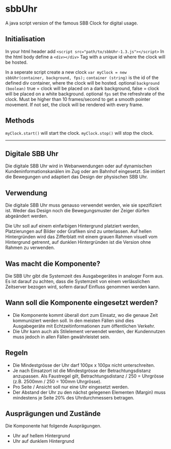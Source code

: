 # sbbUhr
A java script version of the famous SBB Clock for digital usage. 
## Initialisation
In your html header add `<script src="path/to/sbbUhr-1.3.js"></script>`
In the html body define a `<div></div>` Tag with a unique id where the clock will be hosted. 

In a seperate script create a new clock `var myClock = new sbbUhr(container, background, fps);`
`container (string)` is the id of the defined div container, where the clock will be hosted. 
optional `background (boolean)` true = clock will be placed on a dark background, false = clock will be placed on a white background. 
optional `fps` set the refreshrate of the clock. Must be higher than 10 frames/second to get a smooth pointer movement. If not set, the clock will be rendered with every frame.

## Methods
`myClock.start()` will start the clock. 
`myClock.stop()` will stop the clock. 

---

## Digitale SBB Uhr
Die digitale SBB Uhr wird in Webanwendungen oder auf dynamischen Kundeninformationskanälen im Zug oder am Bahnhof eingesetzt. Sie imitiert die Bewegungen und adaptiert das Design der physischen SBB Uhr. 

## Verwendung
Die digitale SBB Uhr muss genauso verwendet werden, wie sie spezifiziert ist. Weder das Design noch die Bewegungsmuster der Zeiger dürfen abgeändert werden. 

Die Uhr soll auf einem einfarbigen Hintergrund platziert werden, Platzierungen auf Bilder oder Grafiken sind zu unterlassen. Auf hellen Hintergründen wird das Zifferblatt mit einem grauen Rahmen visuell vom Hintergrund getrennt, auf dunklen Hintergründen ist die Version ohne Rahmen zu verwenden. 

## Was macht die Komponente?
Die SBB Uhr gibt die Systemzeit des Ausgabegerätes in analoger Form aus. Es ist darauf zu achten, dass die Systemzeit von einem verlässlichen Zeitserver bezogen wird, sofern darauf Einfluss genommen werden kann. 

## Wann soll die Komponente eingesetzt werden?
- Die Komponente kommt überall dort zum Einsatz, wo die genaue Zeit kommuniziert werden soll. In den meisten Fällen sind dies Ausgabegeräte mit Echtzeitinformationen zum öffentlichen Verkehr. 
- Die Uhr kann auch als Stilelement verwendet werden, der Kundennutzen muss jedoch in allen Fällen gewährleistet sein. 

## Regeln
- Die Mindestgrösse der Uhr darf 100px x 100px nicht unterschreiten. 
- Je nach Einsatzort ist die Mindestgrösse der Betrachtungsdistanz anzupassen. Als Faustregel gilt, Betrachtungsdistanz / 250 = Uhrgrösse (z.B. 2500mm / 250 = 100mm Uhrgrösse). 
- Pro Seite / Ansicht soll nur eine Uhr eingesetzt werden. 
- Der Abstand der Uhr zu den nächst gelegenen Elementen (Margin) muss mindestens je Seite 20% des Uhrdurchmessers betragen. 

## Ausprägungen und Zustände
Die Komponente hat folgende Ausprägungen. 
- Uhr auf hellem Hintergrund
- Uhr auf dunklem Hintergrund
